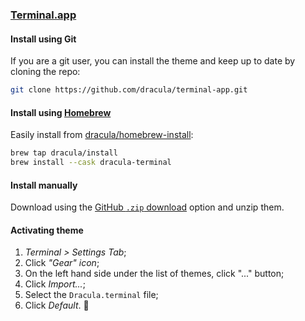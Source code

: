 ### [Terminal.app](<https://en.wikipedia.org/wiki/Terminal_(macOS)>)

#### Install using Git

If you are a git user, you can install the theme and keep up to date by cloning the repo:

```bash
git clone https://github.com/dracula/terminal-app.git
```

#### Install using [Homebrew](https://brew.sh)

Easily install from [dracula/homebrew-install](https://github.com/dracula/homebrew-install/blob/master/Casks/dracula-terminal.rb):

```bash
brew tap dracula/install
brew install --cask dracula-terminal
```

#### Install manually

Download using the [GitHub `.zip` download](https://github.com/dracula/terminal-app/archive/master.zip) option and unzip them.

#### Activating theme

1.  _Terminal > Settings Tab_;
2.  Click _"Gear" icon_;
3.  On the left hand side under the list of themes, click "..." button;
4.  Click _Import..._;
5.  Select the `Dracula.terminal` file;
6.  Click _Default_. 💜
